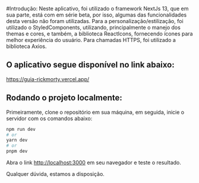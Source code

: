 #Introdução:
  Neste aplicativo, foi utilizado o framework NextJs 13, que em sua parte, está com em série beta, por isso, algumas das funcionalidades desta versão não foram utilizadas.
  Para a personalização/estilização, foi utilizado o StyledComponents, utilizando, principalmente o manejo dos themas e cores, e também, a biblioteca ReactIcons, fornecendo ícones para melhor experiência do usuário.
  Para chamadas HTTPS, foi utilizado a biblioteca Axios.
  
## O aplicativo segue disponível no link abaixo:
https://guia-rickmorty.vercel.app/
  
  
## Rodando o projeto localmente:

Primeiramente, clone o repositório em sua máquina, em seguida, inicie o servidor com os comandos abaixo:

```bash
npm run dev
# or
yarn dev
# or
pnpm dev
```

Abra o link [http://localhost:3000](http://localhost:3000)  em seu navegador e teste o resultado.

Qualquer dúvida, estamos a disposição.
